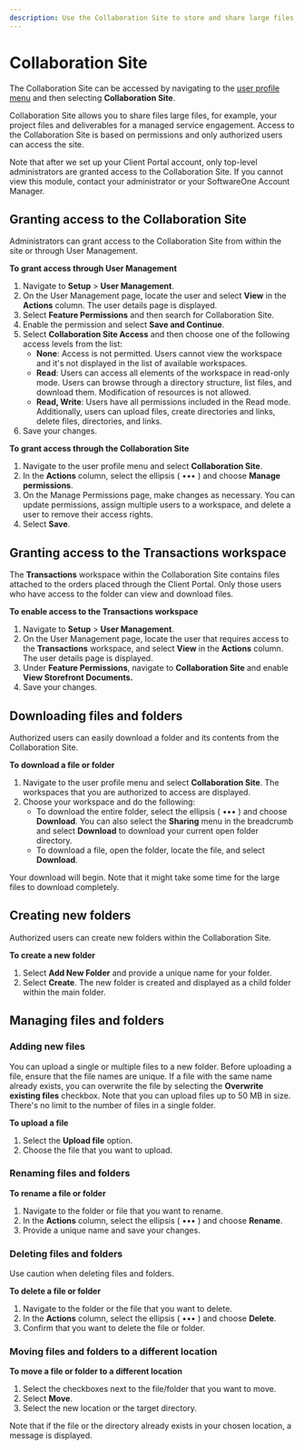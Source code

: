 ```yaml
---
description: Use the Collaboration Site to store and share large files.
---
```


# Collaboration Site

The Collaboration Site can be accessed by navigating to the [user profile menu](../../getting-started/platform-interface/#user-profile-menu) and then selecting **Collaboration Site**.

Collaboration Site allows you to share files large files, for example, your project files and deliverables for a managed service engagement. Access to the Collaboration Site is based on permissions and only authorized users can access the site.&#x20;

Note that after we set up your Client Portal account, only top-level administrators are granted access to the Collaboration Site. If you cannot view this module, contact your administrator or your SoftwareOne Account Manager.

## Granting access to the Collaboration Site&#x20;

Administrators can grant access to the Collaboration Site from within the site or through User Management.

**To grant access through User Management**

1. Navigate to **Setup** > **User Management**.&#x20;
2. On the User Management page, locate the user and select **View** in the **Actions** column. The user details page is displayed.&#x20;
3. Select **Feature Permissions** and then search for Collaboration Site.&#x20;
4. Enable the permission and select **Save and Continue**.
5. Select **Collaboration Site Access** and then choose one of the following access levels from the list:
   * **None**: Access is not permitted. Users cannot view the workspace and it's not displayed in the list of available workspaces.
   * **Read**: Users can access all elements of the workspace in read-only mode. Users can browse through a directory structure, list files, and download them. Modification of resources is not allowed.
   * **Read, Write**: Users have all permissions included in the Read mode. Additionally, users can upload files, create directories and links, delete files, directories, and links.
6. Save your changes.&#x20;

**To grant access through the Collaboration Site**

1. Navigate to the user profile menu and select **Collaboration Site**.&#x20;
2. In the **Actions** column, select the ellipsis ( ••• ) and choose **Manage permissions**.
3. On the Manage Permissions page, make changes as necessary. You can update permissions, assign multiple users to a workspace, and delete a user to remove their access rights.
4. Select **Save**.

## Granting access to the **Transactions** workspace <a href="#storefront-documents" id="storefront-documents"></a>

The **Transactions** workspace within the Collaboration Site contains files attached to the orders placed through the Client Portal. Only those users who have access to the folder can view and download files.

**To enable access to the Transactions workspace**&#x20;

1. Navigate to **Setup** > **User Management**.&#x20;
2. On the User Management page, locate the user that requires access to the **Transactions** workspace, and select **View** in the **Actions** column. The user details page is displayed.&#x20;
3. Under **Feature Permissions**, navigate to **Collaboration Site** and enable **View Storefront Documents.**
4. Save your changes.

## Downloading files and folders <a href="#downloading-files-and-folders" id="downloading-files-and-folders"></a>

Authorized users can easily download a folder and its contents from the Collaboration Site.&#x20;

**To download a file or folder**&#x20;

1. Navigate to the user profile menu and select **Collaboration Site**. The workspaces that you are authorized to access are displayed.&#x20;
2. Choose your workspace and do the following:
   * To download the entire folder, select the ellipsis ( ••• ) and choose **Download**. You can also select the **Sharing** menu in the breadcrumb and select **Download** to download your current open folder directory.
   * To download a file, open the folder, locate the file, and select **Download**.&#x20;

Your download will begin. Note that it might take some time for the large files to download completely.

## Creating new folders

Authorized users can create new folders within the Collaboration Site.

**To create a new folder**

1. Select **Add New Folder** and provide a unique name for your folder.
2. Select **Create**. The new folder is created and displayed as a child folder within the main folder.&#x20;

## Managing files and folders <a href="#uploading-files" id="uploading-files"></a>

### Adding new files <a href="#uploading-files" id="uploading-files"></a>

You can upload a single or multiple files to a new folder. Before uploading a file, ensure that the file names are unique. If a file with the same name already exists, you can overwrite the file by selecting the **Overwrite existing files** checkbox. Note that you can upload files up to 50 MB in size. There's no limit to the number of files in a single folder.

**To upload a file**

1. Select the **Upload file** option.
2. Choose the file that you want to upload.

### Renaming files and folders <a href="#renaming-files-and-folders" id="renaming-files-and-folders"></a>

**To rename a file or folder**

1. Navigate to the folder or file that you want to rename.
2. In the **Actions** column, select the ellipsis ( ••• ) and choose **Rename**.&#x20;
3. Provide a unique name and save your changes.

### Deleting files and folders <a href="#deleting-files-and-folders" id="deleting-files-and-folders"></a>

Use caution when deleting files and folders.

**To delete a file or folder**

1. Navigate to the folder or the file that you want to delete.
2. In the **Actions** column, select the ellipsis ( ••• ) and choose **Delete**.&#x20;
3. Confirm that you want to delete the file or folder.

### Moving files and folders **to a different location** <a href="#moving-files-and-folders" id="moving-files-and-folders"></a>

**To move a file or folder to a different location**

1. Select the checkboxes next to the file/folder that you want to move.&#x20;
2. Select **Move**.
3. Select the new location or the target directory.

Note that if the file or the directory already exists in your chosen location, a message is displayed.
